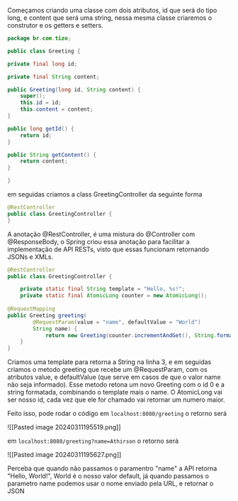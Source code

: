 Começamos criando uma classe com dois atributos, id que será do tipo long, e content que será uma string, nessa mesma classe criaremos o construtor e os getters e setters.

```java
package br.com.tizo;

public class Greeting {

private final long id;

private final String content;

public Greeting(long id, String content) {
	super();
	this.id = id;
	this.content = content;
}

public long getId() {
	return id;
}

public String getContent() {
	return content;
}

}
```


em seguidas criamos a class GreetingController da seguinte forma

```java
@RestController
public class GreetingController {
}
```

A anotação @RestController, é uma mistura do @Controller com @ResponseBody, o Spring criou essa anotação para facilitar a implementação de API RESTs, visto que essas funcionam retornando JSONs e XMLs.

```java
@RestController
public class GreetingController {

	private static final String template = "Hello, %s!";
	private static final AtomicLong counter = new AtomicLong();
	
@RequestMapping
public Greeting greeting(
		@RequestParam(value = "name", defaultValue = "World")
		String name) {
			return new Greeting(counter.incrementAndGet(), String.format(template, name));
	}
}
```

Criamos uma template para retorna a String na linha 3, e em seguidas criamos o metodo greeting que recebe um @RequestParam, com os atributos value, e defaultValue (que serve em casos de que o valor name não seja informado). Esse metodo retona um novo Greeting com o id 0 e a string formatada, combinando o template mais o name. O AtomicLong vai ser nosso id, cada vez que ele for chamado vai retornar um numero maior.

Feito isso, pode rodar o código em `localhost:8080/greeting` o retorno será

![[Pasted image 20240311195519.png]]

em `localhost:8080/greeting?name=Athirson` o retorno será

![[Pasted image 20240311195627.png]]


Perceba que quando não passamos o paramentro "name" a API retorna "Hello, World!", World é o nosso valor default, já quando passamos o parametro name podemos usar o nome enviado pela URL, e retornar o JSON